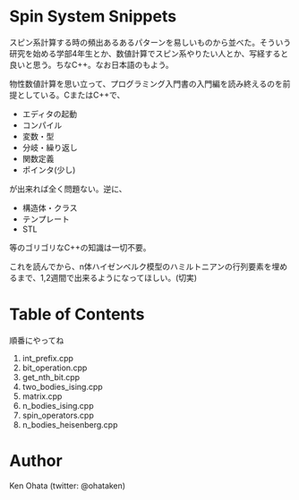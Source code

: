 # Spin System Snippets

スピン系計算する時の頻出あるあるパターンを易しいものから並べた。そういう研究を始める学部4年生とか、数値計算でスピン系やりたい人とか、写経すると良いと思う。ちなC++。なお日本語のもよう。

物性数値計算を思い立って、プログラミング入門書の入門編を読み終えるのを前提としている。CまたはC++で、

* エディタの起動
* コンパイル
* 変数・型
* 分岐・繰り返し
* 関数定義
* ポインタ(少し)

が出来れば全く問題ない。逆に、

* 構造体・クラス
* テンプレート
* STL

等のゴリゴリなC++の知識は一切不要。

これを読んでから、n体ハイゼンベルク模型のハミルトニアンの行列要素を埋めるまで、1,2週間で出来るようになってほしい。(切実)

# Table of Contents

順番にやってね

1. int_prefix.cpp
2. bit_operation.cpp
3. get_nth_bit.cpp
4. two_bodies_ising.cpp
5. matrix.cpp
6. n_bodies_ising.cpp
7. spin_operators.cpp
8. n_bodies_heisenberg.cpp

# Author

Ken Ohata (twitter: @ohataken)
